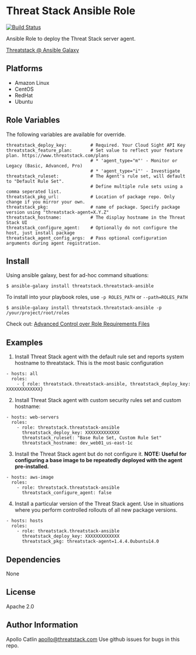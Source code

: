 Threat Stack Ansible Role
=========

[![Build Status](https://travis-ci.org/threatstack/threatstack-ansible.svg?branch=master)][travis]

[travis]: https://travis-ci.org/threatstack/threatstack-ansible

Ansible Role to deploy the Threat Stack server agent.

[Threatstack @ Ansible Galaxy](https://galaxy.ansible.com/threatstack/threatstack-ansible/)

Platforms
---------

* Amazon Linux
* CentOS
* RedHat
* Ubuntu

Role Variables
--------------
The following variables are available for override.
```
threatstack_deploy_key:         # Required. Your Cloud Sight API Key
threatstack_feature_plan:       # Set value to reflect your feature plan. https://www.threatstack.com/plans
                                # * 'agent_type="m"' - Monitor or Legacy (Basic, Advanced, Pro)
                                # * 'agent_type="i"' - Investigate
threatstack_ruleset:            # The Agent's rule set, will default to "Default Rule Set".
                                # Define multiple rule sets using a comma seperated list.
threatstack_pkg_url:            # Location of package repo. Only change if you mirror your own.
threatstack_pkg:                # name of package. Specify package version using "threatstack-agent=X.Y.Z"
threatstack_hostname:           # The display hostname in the Threat Stack UI
threatstack_configure_agent:    # Optionally do not configure the host, just install package
threatstack_agent_config_args:  # Pass optional configuration arguments during agent registration.
```

Install
----------------
Using ansible galaxy, best for ad-hoc command situations:

    $ ansible-galaxy install threatstack.threatstack-ansible

To install into your playbook roles, use `-p ROLES_PATH` or `--path=ROLES_PATH`

    $ ansible-galaxy install threatstack.threatstack-ansible -p /your/project/root/roles

Check out: [Advanced Control over Role Requirements Files](http://docs.ansible.com/galaxy.html#advanced-control-over-role-requirements-files)


Examples
----------------
1) Install Threat Stack agent with the default rule set and reports system hostname to threatstack. This is the most basic configuration
```
- hosts: all
  roles:
    - { role: threatstack.threatstack-ansible, threatstack_deploy_key: XXXXXXXXXXXXX}
```

2) Install Threat Stack agent with custom security rules set and custom hostname:
```
- hosts: web-servers
  roles:
    - role: threatstack.threatstack-ansible
      threatstack_deploy_key: XXXXXXXXXXXXX
      threatstack_ruleset: "Base Rule Set, Custom Rule Set"
      threatstack_hostname: dev_web01_us-east-1c
```

3) Install the Threat Stack agent but do not configure it.  __NOTE: Useful for configuring a base image to be repeatedly deployed with the agent pre-installed.__
```
- hosts: aws-image
  roles:
    - role: threatstack.threatstack-ansible
      threatstack_configure_agent: false
```

4) Install a particular version of the Threat Stack agent.  Use in situations where you perform controlled rollouts of all new package versions.
```
- hosts: hosts
  roles:
    - role: threatstack.threatstack-ansible
      threatstack_deploy_key: XXXXXXXXXXXXX
      threatstack_pkg: threatstack-agent=1.4.4.0ubuntu14.0
```

Dependencies
------------

None

License
-------

Apache 2.0

Author Information
------------------
Apollo Catlin <apollo@threatstack.com>
Use github issues for bugs in this repo.
